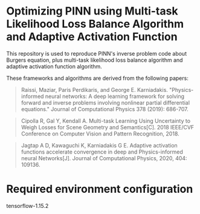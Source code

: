 # Optimizing PINN using Multi-task Likelihood Loss Balance Algorithm and Adaptive Activation Function
This repository is used to reproduce PINN's inverse problem code about Burgers equation, plus multi-task likelihood loss balance algorithm and adaptive activation function algorithm.

These frameworks and algorithms are derived from the following papers:

>Raissi, Maziar, Paris Perdikaris, and George E. Karniadakis. "Physics-informed neural networks: A deep learning framework for solving forward and inverse problems involving nonlinear partial differential equations." Journal of Computational Physics 378 (2019): 686-707.
 
>Cipolla R, Gal Y, Kendall A. Multi-task Learning Using Uncertainty to Weigh Losses for Scene Geometry and Semantics[C]. 2018 IEEE/CVF Conference on Computer Vision and Pattern Recognition, 2018.

>Jagtap A D, Kawaguchi K, Karniadakis G E. Adaptive activation functions accelerate convergence in deep and Physics-informed neural Networks[J]. Journal of Computational Physics, 2020, 404: 109136.

# Required environment configuration
tensorflow-1.15.2
